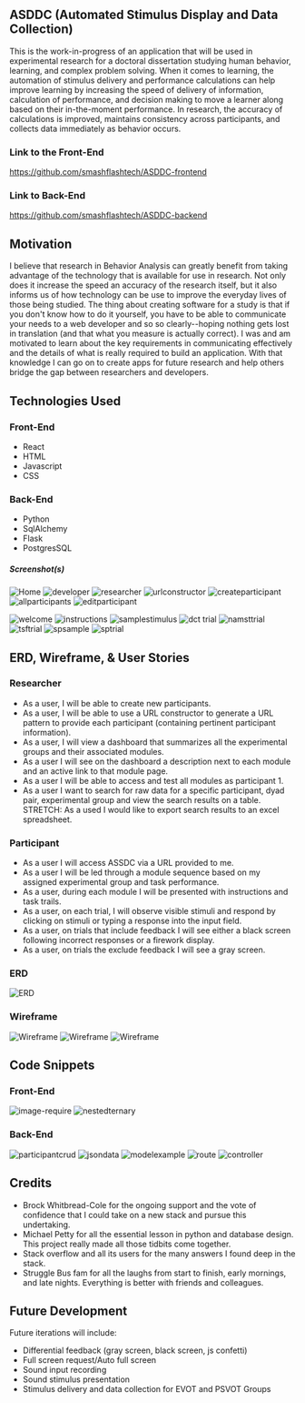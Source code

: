 ## ASDDC (Automated Stimulus Display and Data Collection)
This is the work-in-progress of an application that will be used in experimental research for a doctoral dissertation studying human behavior, learning, and complex problem solving. When it comes to learning, the automation of stimulus delivery and performance calculations can help improve learning by increasing the speed of delivery of information, calculation of performance, and decision making to move a learner along based on their in-the-moment performance. In research, the accuracy of calculations is improved, maintains consistency across participants, and collects data immediately as behavior occurs. 

### Link to the Front-End
https://github.com/smashflashtech/ASDDC-frontend
### Link to Back-End
https://github.com/smashflashtech/ASDDC-backend

## Motivation
I believe that research in Behavior Analysis can greatly benefit from taking advantage of the technology that is available for use in research. Not only does it increase the speed an accuracy of the research itself, but it also informs us of how technology can be use to improve the everyday lives of those being studied. The thing about creating software for a study is that if you don't know how to do it yourself, you have to be able to communicate your needs to a web developer and so so clearly--hoping nothing gets lost in translation (and that what you measure is actually correct). I was and am motivated to learn about the key requirements in communicating effectively and the details of what is really required to build an application. With that knowledge I can go on to create apps for future research and help others bridge the gap between researchers and developers.

## Technologies Used
### Front-End
* React
* HTML
* Javascript
* CSS
### Back-End
* Python
* SqlAlchemy
* Flask
* PostgresSQL

##### Screenshot(s) 
![Home](/screenshots/01-home.png)
![developer](/screenshots/02-developer.png)
![researcher](/screenshots/03-researcher.png)
![urlconstructor](/screenshots/04-urlconstructor.png)
![createparticipant](/screenshots/05-createparticipant.png)
![allparticipants](/screenshots/06-allparticipants.png)
![editparticipant](/screenshots/07-editparticipant.png)

![welcome](/screenshots/08-welcome.png)
![instructions](/screenshots/09-instructions.png)
![samplestimulus](/screenshots/10-samplestimulus.png)
![dct trial](/screenshots/11-dcttrial.png)
![namsttrial](/screenshots/12-namtstrial.png)
![tsftrial](/screenshots/13-tsftrial.png)
![spsample](/screenshots/14-spsample.png)
![sptrial](/screenshots/15-sptrial.png)
## ERD, Wireframe, & User Stories
### Researcher
*	As a user, I will be able to create new participants.
*	As a user, I will be able to use a URL constructor to generate a URL pattern to provide each participant (containing pertinent participant information). 
*	As a user, I will view a dashboard that summarizes all the experimental groups and their associated modules.
*	As a user I will see on the dashboard a description next to each module and an active link to that module page. 
*	As a user I will be able to access and test all modules as participant 1.
*	As a user I want to search for raw data for a specific participant, dyad pair, experimental group and view the search results on a table.
STRETCH: As a used I would like to export search results to an excel spreadsheet.

### Participant
*	As a user I will access ASSDC via a URL provided to me. 
*	As a user I will be led through a module sequence based on my assigned experimental group and task performance. 
*	As a user, during each module I will be presented with instructions and task trails.
*	As a user, on each trial, I will observe visible stimuli and respond by clicking on stimuli or typing a response into the input field. 
*	As a user, on trials that include feedback I will see either a black screen following incorrect responses or a firework display. 
*	As a user, on trials the exclude feedback I will see a gray screen.

### ERD
![ERD](/screenshots/p4-erd.png)
### Wireframe
![Wireframe](/screenshots/p4-wireframe-researcher.png)
![Wireframe](/screenshots/p4-wireframe-participant1.png)
![Wireframe](/screenshots/p4-wireframe-participant2.png)

## Code Snippets
### Front-End
![image-require](screenshots/p4-code-f-reactimgpath.png)
![nestedternary](screenshots/p4-code-f-nestedternary.png)
### Back-End
![participantcrud](screenshots/p4-code-b-participantcrud.png)
![jsondata](screenshots/p4-code-b-jsondata.png)
![modelexample](screenshots/p4-code-b-classassociationmodel.png)
![route](screenshots/p4-code-b-rroute.png)
![controller](screenshots/p4-code-b-rcontroller.png)

## Credits
* Brock Whitbread-Cole for the ongoing support and the vote of confidence that I could take on a new stack and pursue this undertaking.
* Michael Petty for all the essential lesson in python and database design. This project really made all those tidbits come together.
* Stack overflow and all its users for the many answers I found deep in the stack.
* Struggle Bus fam for all the laughs from start to finish, early mornings, and late nights. Everything is better with friends and colleagues. 

## Future Development
Future iterations will include:
* Differential feedback (gray screen, black screen, js confetti)
* Full screen request/Auto full screen
* Sound input recording
* Sound stimulus presentation
* Stimulus delivery and data collection for EVOT and PSVOT Groups
